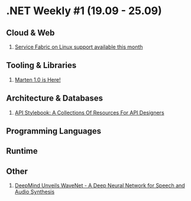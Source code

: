 # .NET Weekly #1 (19.09 - 25.09)

## Cloud & Web

1. [Service Fabric on Linux support available this month](https://azure.microsoft.com/en-us/blog/service-fabric-on-linux-support-available-this-month/)

## Tooling & Libraries

1. [Marten 1.0 is Here!](https://jeremydmiller.com/2016/09/14/marten-1-0-is-here/)

## Architecture & Databases

1. [API Stylebook: A Collections Of Resources For API Designers](http://apievangelist.com/2016/09/12/api-stylebook-a-collections-of-resources-for-api-designers/)

## Programming Languages

## Runtime

## Other

1. [DeepMind Unveils WaveNet - A Deep Neural Network for Speech and Audio Synthesis](https://www.infoq.com/news/2016/09/deepmind-wavenet)